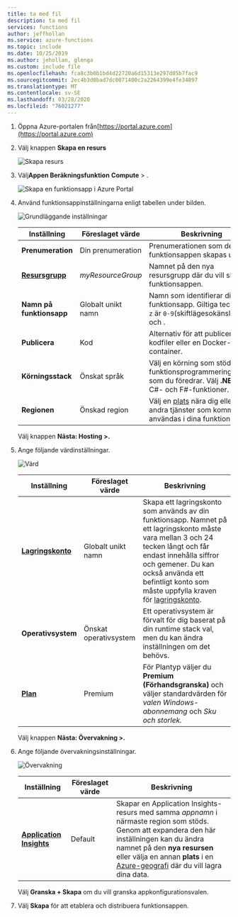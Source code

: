 ```yaml
---
title: ta med fil
description: ta med fil
services: functions
author: jeffhollan
ms.service: azure-functions
ms.topic: include
ms.date: 10/25/2019
ms.author: jehollan, glenga
ms.custom: include file
ms.openlocfilehash: fca8c3b0b1bd4d22720a6d15313e297d05b7fac9
ms.sourcegitcommit: 2ec4b3d0bad7dc0071400c2a2264399e4fe34897
ms.translationtype: MT
ms.contentlocale: sv-SE
ms.lasthandoff: 03/28/2020
ms.locfileid: "76021277"
---
```

1. Öppna Azure-portalen från[https://portal.azure.com](https://portal.azure.com)

1. Välj knappen **Skapa en resurs**

    ![Skapa resurs](./media/functions-create-function-app-portal/function-app-create-resource.png)

1. Välj**Appen Beräkningsfunktion** **Compute** > .

    ![Skapa en funktionsapp i Azure Portal](./media/functions-premium-create/function-app-create-start.png)

1. Använd funktionsappinställningarna enligt tabellen under bilden.

    ![Grundläggande inställningar](./media/functions-premium-create/function-app-create-basics.png)

    | Inställning      | Föreslaget värde  | Beskrivning |
    | ------------ | ---------------- | ----------- |
    | **Prenumeration** | Din prenumeration | Prenumerationen som den nya funktionsappen skapas under. |
    | **[Resursgrupp](../articles/azure-resource-manager/management/overview.md)** |  *myResourceGroup* | Namnet på den nya resursgrupp där du vill skapa funktionsappen. |
    | **Namn på funktionsapp** | Globalt unikt namn | Namn som identifierar din nya funktionsapp. Giltiga tecken `a-z` är `0-9`(skiftlägesokänsliga), `-`och .  |
    |**Publicera**| Kod | Alternativ för att publicera kodfiler eller en Docker-container. |
    | **Körningsstack** | Önskat språk | Välj en körning som stöder det funktionsprogrammeringsspråk som du föredrar. Välj **.NET** för C#- och F#-funktioner. |
    |**Regionen**| Önskad region | Välj en [plats](https://azure.microsoft.com/regions/) nära dig eller nära andra tjänster som kommer att användas i dina funktioner. |

    Välj knappen **Nästa: Hosting >.**

1. Ange följande värdinställningar.

    ![Värd](./media/functions-premium-create/function-app-premium-create-hosting.png)

    | Inställning      | Föreslaget värde  | Beskrivning |
    | ------------ | ---------------- | ----------- |
    | **[Lagringskonto](../articles/storage/common/storage-account-create.md)** |  Globalt unikt namn |  Skapa ett lagringskonto som används av din funktionsapp. Namnet på ett lagringskonto måste vara mellan 3 och 24 tecken långt och får endast innehålla siffror och gemener. Du kan också använda ett befintligt konto som måste uppfylla kraven för [lagringskonto](../articles/azure-functions/functions-scale.md#storage-account-requirements). |
    |**Operativsystem**| Önskat operativsystem | Ett operativsystem är förvalt för dig baserat på din runtime stack val, men du kan ändra inställningen om det behövs. |
    | **[Plan](../articles/azure-functions/functions-scale.md)** | Premium | För Plantyp väljer du **Premium (Förhandsgranska)** och väljer standardvärden för *valen Windows-abonnemang* och *Sku och storlek.* |

    Välj knappen **Nästa: Övervakning >.**

1. Ange följande övervakningsinställningar.

    ![Övervakning](./media/functions-create-function-app-portal/function-app-create-monitoring.png)

    | Inställning      | Föreslaget värde  | Beskrivning |
    | ------------ | ---------------- | ----------- |
    | **[Application Insights](../articles/azure-functions/functions-monitoring.md)** | Default | Skapar en Application Insights-resurs med samma *appnamn* i närmaste region som stöds. Genom att expandera den här inställningen kan du ändra namnet på den **nya resursen** eller välja en annan **plats** i en [Azure-geografi](https://azure.microsoft.com/global-infrastructure/geographies/) där du vill lagra dina data. |

    Välj **Granska + Skapa** om du vill granska appkonfigurationsvalen.

1. Välj **Skapa** för att etablera och distribuera funktionsappen.